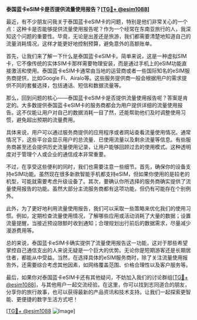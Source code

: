 **泰国蓝卡eSIM卡是否提供流量使用报告？[[TG💪+ @esim1088](https://t.me/s/esim1088)]**

最近，有不少朋友问我关于泰国蓝卡eSIM卡的问题，特别是他们非常关心的一个点：这种卡是否能够提供流量使用报告呢？作为一个经常在东南亚旅行的人，我深知这个问题的重要性。毕竟，无论是出差还是旅游，我们都需要清楚地知道自己的流量消耗情况，这样才能更好地控制预算，避免意外的高额账单。

首先，让我们来了解一下什么是泰国蓝卡eSIM卡。简单来说，这是一种虚拟SIM卡，它不像传统的实体SIM卡那样需要物理安装，而是通过手机上的eSIM功能直接激活和使用。泰国蓝卡eSIM卡通常由当地的运营商或者一些国际知名的eSIM服务商提供，比如Google Fi、Airalo等。这些服务提供商一般会根据用户的需求提供不同的套餐选择，包括通话、短信和数据流量等。

那么，回到问题的核心——泰国蓝卡eSIM卡是否提供流量使用报告呢？答案是肯定的。大多数提供泰国蓝卡eSIM卡的服务商都会为用户提供详细的流量使用报告。这不仅能让用户对自己的数据消耗一目了然，还能帮助他们及时调整使用习惯，避免超出预期的流量费用。

具体来说，用户可以通过服务商提供的应用程序或者网站查看流量使用情况。通常情况下，这些平台会显示用户的总流量、已使用流量以及剩余流量等信息。有些服务商甚至还会提供历史流量使用记录，让用户能够回顾过去的使用模式。这种透明度对于管理个人或企业的通信成本非常重要。

不过，在享受这些便利的同时，我们也需要注意一些细节。首先，确保你的设备支持eSIM功能。虽然现在很多新款智能手机都支持eSIM，但如果你使用的是较老的机型，可能就需要考虑升级设备了。其次，要确认你所选择的服务商确实提供了流量使用报告的功能。虽然大部分主流服务商都有这项功能，但仍有可能存在个别例外。

此外，为了更好地利用流量使用报告，我们可以采取一些策略来优化我们的使用习惯。例如，定期检查流量使用情况，了解哪些应用或活动消耗了大量的数据；设置流量提醒，当接近预设限额时收到通知；合理规划出行前后的数据需求，尽量减少漫游费用等。

总的来说，泰国蓝卡eSIM卡确实提供了流量使用报告这一功能，这对于那些希望掌控自己通信支出的人来说无疑是一个巨大的优势。无论你是短期游客还是长期居住者，都能从中受益。当然，在选择具体的eSIM服务商时，除了关注流量使用报告外，还需要综合考虑其他因素，如网络覆盖范围、价格合理性以及客户服务等。

最后，如果你对泰国蓝卡eSIM卡还有其他疑问，不妨加入我们的讨论群组[[TG💪+ @esim1088](https://t.me/s/esim1088)]，与其他用户一起交流经验。在这里，你可以找到志同道合的朋友，分享你的旅行故事，也可以获得最新的产品资讯和技术支持。让我们一起探索更智能、更便捷的数字生活方式吧！

[[TG💪+ @esim1088](https://t.me/s/esim1088) ![Image](https://i.postimg.cc/4NQfJmqS/Snipaste-2025-05-13-00-14-12.png)]